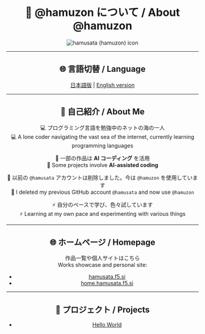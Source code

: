 <div align="center">

# 👋 @hamuzon について / About @hamuzon

![hamusata (hamuzon) icon](https://hamusata.f5.si/icon_500_500.png)

---

## 🌐 言語切替 / Language

[日本語版](README/ja.md) | [English version](README/en.md)

---

## 🌟 自己紹介 / About Me

💻 プログラミング言語を勉強中のネットの海の一人  
💻 A lone coder navigating the vast sea of the internet, currently learning programming languages  

🌱 一部の作品は **AI コーディング** を活用  
🌱 Some projects involve **AI-assisted coding**  

🔹 以前の `@hamusata` アカウントは削除しました。今は `@hamuzon` を使用しています  
🔹 I deleted my previous GitHub account `@hamusata` and now use `@hamuzon`  

⚡ 自分のペースで学び、色々試しています  
⚡ Learning at my own pace and experimenting with various things

---

## 🌐 ホームページ / Homepage

作品一覧や個人サイトはこちら  
Works showcase and personal site:

- [hamusata.f5.si](https://hamusata.f5.si)  
- [home.hamusata.f5.si](https://home.hamusata.f5.si)

---

## 🚀 プロジェクト / Projects

- [Hello World](https://hamuzon.github.io/hamuzon/)

</div>

